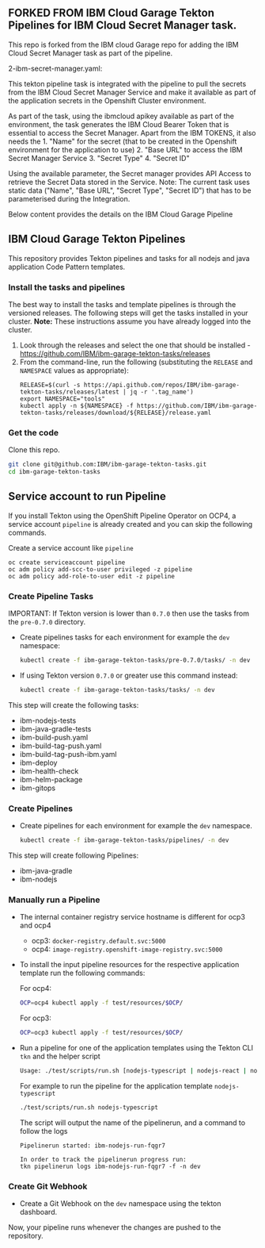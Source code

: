 ## FORKED FROM IBM Cloud Garage Tekton Pipelines for IBM Cloud Secret Manager task.
This repo is forked from the IBM cloud Garage repo for adding the IBM Cloud Secret Manager task as part of the pipeline.

2-ibm-secret-manager.yaml:

This tekton pipeline task is integrated with the pipeline to pull the secrets from the IBM Cloud Secret Manager Service and make it available as part of the application secrets in the Openshift Cluster environment.

As part of the task, using the ibmcloud apikey available as part of the environment, the task generates the IBM Cloud Bearer Token that is essential to access the Secret Manager.  Apart from the IBM TOKENS, it also needs the 
    1. "Name" for the secret (that to be created in the Openshift environment for the application to use)
    2. "Base URL" to access the IBM Secret Manager Service
    3. "Secret Type"
    4. "Secret ID"
    
Using the available parameter, the Secret manager provides API Access to retrieve the Secret Data stored in the Service.
Note: The current task uses static data ("Name", "Base URL", "Secret Type", "Secret ID") that has to be parameterised during the Integration.

Below content provides the details on the IBM Cloud Garage Pipeline

## IBM Cloud Garage Tekton Pipelines

This repository provides Tekton pipelines and tasks for all nodejs and java application Code Pattern templates.

### Install the tasks and pipelines

The best way to install the tasks and template pipelines is through the versioned releases. The following
steps will get the tasks installed in your cluster. **Note:** These instructions assume you have already
logged into the cluster.

1. Look through the releases and select the one that should be installed - https://github.com/IBM/ibm-garage-tekton-tasks/releases
2. From the command-line, run the following (substituting the `RELEASE` and `NAMESPACE` values as appropriate):
    ```shell script
    RELEASE=$(curl -s https://api.github.com/repos/IBM/ibm-garage-tekton-tasks/releases/latest | jq -r '.tag_name')
    export NAMESPACE="tools"
    kubectl apply -n ${NAMESPACE} -f https://github.com/IBM/ibm-garage-tekton-tasks/releases/download/${RELEASE}/release.yaml
    ```

### Get the code

Clone this repo.

```bash
git clone git@github.com:IBM/ibm-garage-tekton-tasks.git
cd ibm-garage-tekton-tasks
```

## Service account to run Pipeline

If you install Tekton using the OpenShift Pipeline Operator on OCP4, a service account `pipeline` is already created and you can skip the following commands.

Create a service account like `pipeline`
```
oc create serviceaccount pipeline
oc adm policy add-scc-to-user privileged -z pipeline
oc adm policy add-role-to-user edit -z pipeline
```

### Create Pipeline Tasks

IMPORTANT: If Tekton version is lower than `0.7.0` then use the tasks from the `pre-0.7.0` directory.

- Create pipelines tasks for each environment for example the `dev` namespace:

    ```bash
    kubectl create -f ibm-garage-tekton-tasks/pre-0.7.0/tasks/ -n dev
    ```

- If using Tekton version `0.7.0` or greater use this command instead:

    ```bash
    kubectl create -f ibm-garage-tekton-tasks/tasks/ -n dev
    ```

This step will create the following tasks:
- ibm-nodejs-tests
- ibm-java-gradle-tests
- ibm-build-push.yaml
- ibm-build-tag-push.yaml
- ibm-build-tag-push-ibm.yaml
- ibm-deploy
- ibm-health-check
- ibm-helm-package
- ibm-gitops

### Create Pipelines

- Create pipelines for each environment for example the `dev` namespace.

    ```bash
    kubectl create -f ibm-garage-tekton-tasks/pipelines/ -n dev
    ```

This step will create following Pipelines:

- ibm-java-gradle
- ibm-nodejs

### Manually run a Pipeline

- The internal container registry service hostname is different for ocp3 and ocp4 
  - ocp3: `docker-registry.default.svc:5000`
  - ocp4: `image-registry.openshift-image-registry.svc:5000`

- To install the input pipeline resources for the respective application template run the following commands:
    
    For ocp4:
    ```bash
    OCP=ocp4 kubectl apply -f test/resources/$OCP/
    ```

    For ocp3:
    ```bash
    OCP=ocp3 kubectl apply -f test/resources/$OCP/
    ```

- Run a pipeline for one of the application templates using the Tekton CLI `tkn` and the helper script
    
    ```bash
    Usage: ./test/scripts/run.sh [nodejs-typescript | nodejs-react | nodejs-angular | java-spring]
    ```
    For example to run the pipeline for the application template `nodejs-typescript`
    ```bash
    ./test/scripts/run.sh nodejs-typescript
    ```
    The script will output the name of the pipelinerun, and a command to follow the logs
    ```
    Pipelinerun started: ibm-nodejs-run-fqgr7

    In order to track the pipelinerun progress run:
    tkn pipelinerun logs ibm-nodejs-run-fqgr7 -f -n dev
    ```

### Create Git Webhook

- Create a Git Webhook on the `dev` namespace using the tekton dashboard.

Now, your pipeline runs whenever the changes are pushed to the repository.

